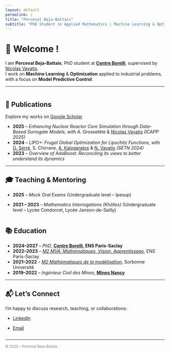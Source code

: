 ```yaml
---
layout: default
permalink: /
title: "Perceval Beja-Battais"
subtitle: "PhD Student in Applied Mathematics | Machine Learning & Optimization"
---
```


# 👋 Welcome !

I am **Perceval Beja-Battais**, PhD student at **[Centre Borelli](https://centreborelli.ens-paris-saclay.fr/fr)**, supervised by [Nicolas Vayatis](https://nvayatis.perso.math.cnrs.fr/).  
I work on **Machine Learning** & **Optimization** applied to industrial problems, with a focus on **Model Predictive Control**.

---

<div class="two-columns">

  <div class="column left">

## 🚀 Publications

Explore my works on [Google Scholar](https://scholar.google.com/citations?user=Qt7AfjsAAAAJ&hl=fr)  

- **2025** – *Enhancing Nuclear Reactor Core Simulation through Data-Based Surrogate Models*, with A. Grossetête & [Nicolas Vayatis](https://nvayatis.perso.math.cnrs.fr/) *(ICAPP 2025)*
- **2024** – *LIPO+: Frugal Global Optimization for Lipschitz Functions*, with [G. Serré](https://gaetanserre.fr/), S. Chirrane, [A. Kalogeratos](https://kalogeratos.com/psite/) & [N. Vayatis](https://nvayatis.perso.math.cnrs.fr/) *(SETN 2024)*
- **2023** – *Overview of AdaBoost: Reconciling its views to better understand its dynamics*

---

## 🎓 Teaching & Mentoring

- **2025** – *Mock Oral Exams* (Undergraduate level – Ipesup)  
- **2021 – 2023** – *Mathematics Interrogations (Khôlles)* (Undergraduate level – Lycée Condorcet, Lycée Janson-de-Sailly)

  </div>

  <div class="column right">

## 📚 Education

- **2024–2027** – *PhD*, **[Centre Borelli](https://centreborelli.ens-paris-saclay.fr/fr), ENS Paris-Saclay**  
- **2022–2023** – *[M2 MVA: Mathématiques, Vision, Apprentissage](https://www.master-mva.com/)*, ENS Paris-Saclay  
- **2021–2022** – *[M2 Mathématiques de la modélisation](https://www.ljll.fr/MathModel/)*, Sorbonne Université  
- **2019–2022** – *Ingénieur Civil des Mines*, **[Mines Nancy](https://mines-nancy.univ-lorraine.fr/)**

---

## 📬 Let’s Connect

I’m happy to discuss research, teaching, or collaborations:  

- [LinkedIn](https://www.linkedin.com/in/perceval-beja-battais-b043331b9/)  
- [Email](mailto:perceval.beja-battais@ens-paris-saclay.fr)

  </div>
</div>

---

<footer style="font-size: 0.8em; color: gray;">
&copy; 2025 – Perceval Beja-Battais
</footer>
